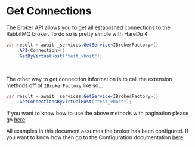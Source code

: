 # Get Connections

The Broker API allows you to get all established connections to the RabbitMQ broker. To do so is pretty simple with HareDu 4.

```c#
var result = await _services.GetService<IBrokerFactory>()
    .API<Connection>()
    .GetByVirtualHost("test_vhost");
```
<br>

The other way to get connection information is to call the extension methods off of ```IBrokerFactory``` like so...

```c#
var result = await _services.GetService<IBrokerFactory>()
    .GetConnectionsByVirtualHost("test_vhost");
```

If you want to know how to use the above methods with pagination please go [here](https://github.com/ahives/HareDu3/blob/master/docs/pagination.md).
<br>

All examples in this document assumes the broker has been configured. If you want to know how then go to the Configuration documentation [here](https://github.com/ahives/HareDu3/blob/master/docs/configuration.md).


